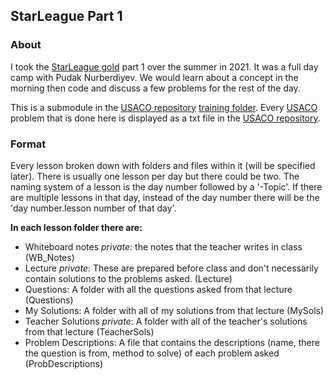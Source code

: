 ## StarLeague Part 1

### About
I took the [StarLeague gold](https://starleague.us/usaco-gold-training-course) part 1 over the summer in 2021. It was a full day camp with Pudak Nurberdiyev. We would learn about a concept in the morning then code and discuss a few problems for the rest of the day.

This is a submodule in the [USACO repository](https://github.com/asubramanian08/USACO) [training folder](https://github.com/asubramanian08/USACO/tree/master/Training). Every [USACO](http://usaco.org/) problem that is done here is displayed as a txt file in the [USACO repository](https://github.com/asubramanian08/USACO).

### Format
Every lesson broken down with folders and files within it (will be specified later). There is usually one lesson per day but there could be two. The naming system of a lesson is the day number followed by a '-Topic'. If there are multiple lessons in that day, instead of the day number there will be the 'day number.lesson number of that day'.

**In each lesson folder there are:**
* Whiteboard notes _private_: the notes that the teacher writes in class (WB_Notes)
* Lecture _private_: These are prepared before class and don't necessarily contain solutions to the problems asked. (Lecture)
* Questions: A folder with all the questions asked from that lecture (Questions)
* My Solutions: A folder with all of my solutions from that lecture (MySols)
* Teacher Solutions _private_: A folder with all of the teacher's solutions from that lecture (TeacherSols)
* Problem Descriptions: A file that contains the descriptions (name, there the question is from, method to solve) of each problem asked (ProbDescriptions)
